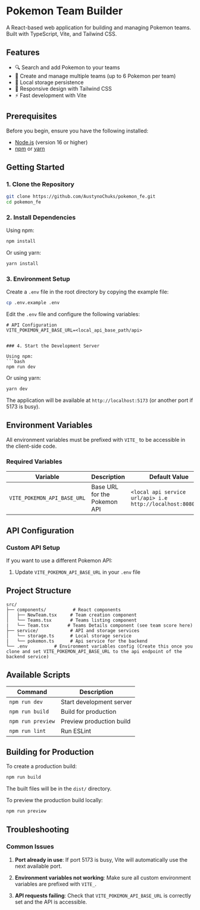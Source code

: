 # Pokemon Team Builder

A React-based web application for building and managing Pokemon teams. Built with TypeScript, Vite, and Tailwind CSS.

## Features

- 🔍 Search and add Pokemon to your teams
- 👥 Create and manage multiple teams (up to 6 Pokemon per team)
- 💾 Local storage persistence
- 📱 Responsive design with Tailwind CSS
- ⚡ Fast development with Vite

## Prerequisites

Before you begin, ensure you have the following installed:
- [Node.js](https://nodejs.org/) (version 16 or higher)
- [npm](https://www.npmjs.com/) or [yarn](https://yarnpkg.com/)

## Getting Started

### 1. Clone the Repository

```bash
git clone https://github.com/AustynoChuks/pokemon_fe.git
cd pokemon_fe
```

### 2. Install Dependencies

Using npm:
```bash
npm install
```

Or using yarn:
```bash
yarn install
```

### 3. Environment Setup

Create a `.env` file in the root directory by copying the example file:

```bash
cp .env.example .env
```

Edit the `.env` file and configure the following variables:

```env
# API Configuration
VITE_POKEMON_API_BASE_URL=<local_api_base_path/api>


### 4. Start the Development Server

Using npm:
```bash
npm run dev
```

Or using yarn:
```bash
yarn dev
```

The application will be available at `http://localhost:5173` (or another port if 5173 is busy).

## Environment Variables

All environment variables must be prefixed with `VITE_` to be accessible in the client-side code.

### Required Variables

| Variable | Description | Default Value |
|----------|-------------|---------------|
| `VITE_POKEMON_API_BASE_URL` | Base URL for the Pokemon API | `<local api service url/api> i.e http://localhost:8080/api` |


## API Configuration


### Custom API Setup

If you want to use a different Pokemon API:

1. Update `VITE_POKEMON_API_BASE_URL` in your `.env` file

## Project Structure

```
src/
├── components/          # React components
│   ├── NewTeam.tsx     # Team creation component
│   └── Teams.tsx       # Teams listing component
|   └── Team.tsx       # Teams Details component (see team score here)
├── service/            # API and storage services
│   └── storage.ts      # Local storage service
|   └── pokemon.ts      # Api service for the backend
└── .env          # Environment variables config (Create this once you clone and set VITE_POKEMON_API_BASE_URL to the api endpoint of the backend service)
```

## Available Scripts

| Command | Description |
|---------|-------------|
| `npm run dev` | Start development server |
| `npm run build` | Build for production |
| `npm run preview` | Preview production build |
| `npm run lint` | Run ESLint 

## Building for Production

To create a production build:

```bash
npm run build
```

The built files will be in the `dist/` directory.

To preview the production build locally:

```bash
npm run preview
```

## Troubleshooting

### Common Issues

1. **Port already in use**: If port 5173 is busy, Vite will automatically use the next available port.

2. **Environment variables not working**: Make sure all custom environment variables are prefixed with `VITE_`.

3. **API requests failing**: Check that `VITE_POKEMON_API_BASE_URL` is correctly set and the API is accessible.
